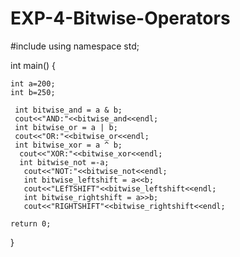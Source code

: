 # EXP-4-Bitwise-Operators
#include <iostream>
using namespace std;

int main() {
    
    int a=200;
    int b=250;
   
     int bitwise_and = a & b;
     cout<<"AND:"<<bitwise_and<<endl;
     int bitwise_or = a | b;
     cout<<"OR:"<<bitwise_or<<endl;
     int bitwise_xor = a ^ b;
      cout<<"XOR:"<<bitwise_xor<<endl;
      int bitwise_not =-a;
       cout<<"NOT:"<<bitwise_not<<endl;
       int bitwise_leftshift = a<<b;
       cout<<"LEfTSHIFT"<<bitwise_leftshift<<endl;
       int bitwise_rightshift = a>>b;
       cout<<"RIGHTSHIFT"<<bitwise_rightshift<<endl;

    return 0;
}
